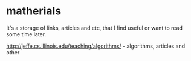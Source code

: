 # matherials
It's a storage of links, articles and etc, that I find useful or want to read some time later.

http://jeffe.cs.illinois.edu/teaching/algorithms/ - algorithms, articles and other

